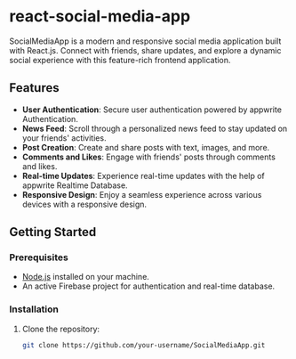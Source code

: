 # react-social-media-app

SocialMediaApp is a modern and responsive social media application built with React.js. Connect with friends, share updates, and explore a dynamic social experience with this feature-rich frontend application.

## Features

- **User Authentication**: Secure user authentication powered by appwrite Authentication.
- **News Feed**: Scroll through a personalized news feed to stay updated on your friends' activities.
- **Post Creation**: Create and share posts with text, images, and more.
- **Comments and Likes**: Engage with friends' posts through comments and likes.
- **Real-time Updates**: Experience real-time updates with the help of appwrite Realtime Database.
- **Responsive Design**: Enjoy a seamless experience across various devices with a responsive design.

## Getting Started

### Prerequisites

- [Node.js](https://nodejs.org/) installed on your machine.
- An active Firebase project for authentication and real-time database.

### Installation

1. Clone the repository:

   ```bash
   git clone https://github.com/your-username/SocialMediaApp.git
   ```
